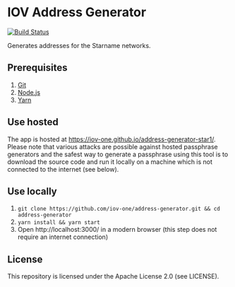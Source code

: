 # IOV Address Generator

[![Build Status](https://travis-ci.com/iov-one/address-generator-star1.svg?branch=master)](https://travis-ci.com/iov-one/address-generator-star1)

Generates addresses for the Starname networks.

## Prerequisites

1. [Git](https://git-scm.com/)
2. [Node.js](https://nodejs.org/)
3. [Yarn](https://yarnpkg.com/)

## Use hosted

The app is hosted at https://iov-one.github.io/address-generator-star1/. Please note that various attacks
are possible against hosted passphrase generators and the safest way to generate a passphrase using
this tool is to download the source code and run it locally on a machine which is not connected to
the internet (see below).

## Use locally

1. `git clone https://github.com/iov-one/address-generator.git && cd address-generator`
2. `yarn install && yarn start`
3. Open http://localhost:3000/ in a modern browser (this step does not require an internet
   connection)

## License

This repository is licensed under the Apache License 2.0 (see LICENSE).
